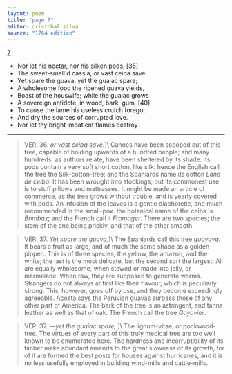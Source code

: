 ```yaml
---
layout: poem
title: "page 7"
editor: cristobal silva
source: "1764 edition"
---
```



[7]()

- Nor let his nectar, nor his silken pods, [35]
- The sweet-smell'd cassia, or vast ceiba save.
- Yet spare the guava, yet the guaiac spare;
- A wholesome food the ripened guava yields,
- Boast of the houswife; while the guaiac grows
- A sovereign antidote, in wood, bark, gum, [40]
- To cause the lame his useless crutch forego,
- And dry the sources of corrupted love.
- Nor let thy bright impatient flames destroy

---

>VER. 36. *or vast ceiba save.*\]\ Canoes have been scooped out of this tree, capable of holding upwards of a hundred people; and many hundreds, as authors relate, have been sheltered by its shade. Its pods contain a very soft short cotton, like silk: hence the English call the tree the Silk-cotton-tree; and the Spaniards name its cotton *Lana de ceiba*. It has been wrought into stockings; but its commonest use is to stuff pillows and mattrasses. It might be made an article of commerce, as the tree grows without trouble, and is yearly covered with pods. An infusion of the leaves is a gentle diaphoretic, and much recommended in the small-pox. the botanical name of the ceiba is *Bombax*; and the French call it *Fromager*. There are two species; the stem of the one being prickly, and that of the other smooth.

>VER. 37. *Yet spare the guava,*\]\ The Spaniards call this tree *guayava*. It bears a fruit as large, and of much the same shape as a golden pippen. This is of three species, the yellow, the amazon, and the white; the last is the most delicate, but the second sort the largest: All are equally wholesome, when stewed or made into jelly, or marmalade. When raw, they are supposed to generate worms. Strangers do not always at first like their flavour, which is peculiarly strong. This, however, goes off by use, and they become exceedingly agreeable. Acosta says the Peruvian guavas surpass those of any other part of America. The bark of the tree is an astringent, and tanns leather as well as that of oak. The French call the tree *Goyavier*.

> VER. 37. —*yet the guaiac spare;* \]\ The lignum-vitae, or pockwood-tree. The virtues of every part of this truly medical tree are too well known to be enumerated here. The hardness and incorruptibility of its timber make abundant amends fo the great slowness of its growth, for of it are formed the best posts for houses against hurricanes, and it is no less usefully employed in building wind-mills and cattle-mills.
